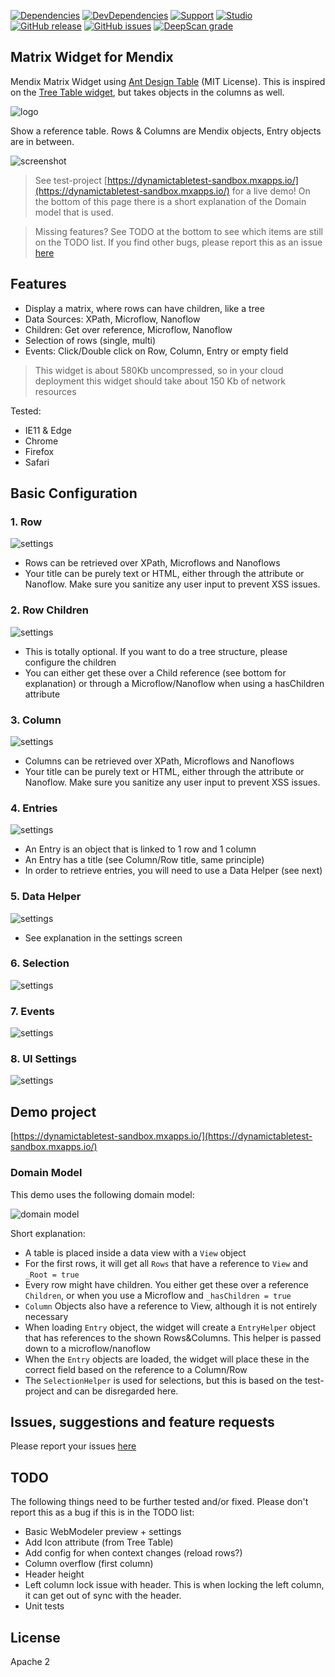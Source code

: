 [![Dependencies](https://david-dm.org/JelteMX/mendix-dynamic-table.svg)]([https://david-dm.org/JelteMX/mendix-dynamic-table](https://david-dm.org/JelteMX/mendix-dynamic-table))
[![DevDependencies](https://david-dm.org/JelteMX/mendix-dynamic-table/dev-status.svg)]([https://david-dm.org/JelteMX/mendix-dynamic-table?type=dev](https://david-dm.org/JelteMX/mendix-dynamic-table?type=dev))
[![Support](https://img.shields.io/badge/Support-Community%20(no%20active%20support)-orange.svg)](https://docs.mendix.com/developerportal/app-store/app-store-content-support)
[![Studio](https://img.shields.io/badge/Studio%20version-8.0%2B-blue.svg)](https://appstore.home.mendix.com/link/modeler/)
[![GitHub release](https://img.shields.io/github/release/JelteMX/mendix-dynamic-table)](https://github.com/JelteMX/mendix-dynamic-table/releases/latest)
[![GitHub issues](https://img.shields.io/github/issues/JelteMX/mendix-dynamic-table)](https://github.com/JelteMX/mendix-dynamic-table/issues)
[![DeepScan grade](https://deepscan.io/api/teams/7221/projects/9346/branches/120493/badge/grade.svg)](https://deepscan.io/dashboard#view=project&tid=7221&pid=9346&bid=120493)

## Matrix Widget for Mendix

Mendix Matrix Widget using [Ant Design Table](https://ant.design/components/table/) (MIT License). This is inspired on the [Tree Table widget](https://appstore.home.mendix.com/link/app/111095/), but takes objects in the columns as well.

![logo](/assets/AppStoreIcon.png)

Show a reference table. Rows & Columns are Mendix objects, Entry objects are in between.

![screenshot](/assets/screenshot.png)

> See test-project [https://dynamictabletest-sandbox.mxapps.io/](https://dynamictabletest-sandbox.mxapps.io/) for a live demo! On the bottom of this page there is a short explanation of the Domain model that is used.

> Missing features? See TODO at the bottom to see which items are still on the TODO list. If you find other bugs, please report this as an issue [here](https://github.com/JelteMX/mendix-dynamic-table/issues)

## Features

- Display a matrix, where rows can have children, like a tree
- Data Sources: XPath, Microflow, Nanoflow
- Children: Get over reference, Microflow, Nanoflow
- Selection of rows (single, multi)
- Events: Click/Double click on Row, Column, Entry or empty field

> This widget is about 580Kb uncompressed, so in your cloud deployment this widget should take about 150 Kb of network resources

Tested:

- IE11 & Edge
- Chrome
- Firefox
- Safari

## Basic Configuration

### 1. Row

![settings](/assets/settings1.png)

- Rows can be retrieved over XPath, Microflows and Nanoflows
- Your title can be purely text or HTML, either through the attribute or Nanoflow. Make sure you sanitize any user input to prevent XSS issues.

### 2. Row Children

![settings](/assets/settings2.png)

- This is totally optional. If you want to do a tree structure, please configure the children
- You can either get these over a Child reference (see bottom for explanation) or through a Microflow/Nanoflow when using a hasChildren attribute

### 3. Column

![settings](/assets/settings3.png)

- Columns can be retrieved over XPath, Microflows and Nanoflows
- Your title can be purely text or HTML, either through the attribute or Nanoflow. Make sure you sanitize any user input to prevent XSS issues.

### 4. Entries

![settings](/assets/settings4.png)

- An Entry is an object that is linked to 1 row and 1 column
- An Entry has a title (see Column/Row title, same principle)
- In order to retrieve entries, you will need to use a Data Helper (see next)

### 5. Data Helper

![settings](/assets/settings5.png)

- See explanation in the settings screen

### 6. Selection

![settings](/assets/settings6.png)

### 7. Events

![settings](/assets/settings7.png)

### 8. UI Settings

![settings](/assets/settings8.png)

## Demo project

[https://dynamictabletest-sandbox.mxapps.io/](https://dynamictabletest-sandbox.mxapps.io/)

### Domain Model

This demo uses the following domain model:

![domain model](/assets/domain-model.png)

Short explanation:

- A table is placed inside a data view with a `View` object
- For the first rows, it will get all `Rows` that have a reference to `View` and `_Root = true`
- Every row might have children. You either get these over a reference `Children`, or when you use a Microflow and `_hasChildren = true`
- `Column` Objects also have a reference to View, although it is not entirely necessary
- When loading `Entry` object, the widget will create a `EntryHelper` object that has references to the shown Rows&Columns. This helper is passed down to a microflow/nanoflow
- When the `Entry` objects are loaded, the widget will place these in the correct field based on the reference to a Column/Row
- The `SelectionHelper` is used for selections, but this is based on the test-project and can be disregarded here.

## Issues, suggestions and feature requests

Please report your issues [here](https://github.com/JelteMX/mendix-dynamic-table/issues)

## TODO

The following things need to be further tested and/or fixed. Please don't report this as a bug if this is in the TODO list:

- Basic WebModeler preview + settings
- Add Icon attribute (from Tree Table)
- Add config for when context changes (reload rows?)
- Column overflow (first column)
- Header height
- Left column lock issue with header. This is when locking the left column, it can get out of sync with the header.
- Unit tests

## License

Apache 2
